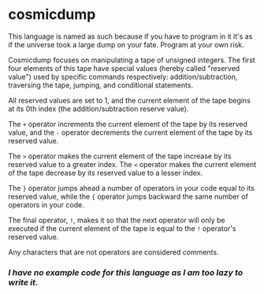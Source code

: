 # cosmicdump
This language is named as such because if you have to program in it it's as if the universe took a large dump on your fate. Program at your own risk.

Cosmicdump focuses on manipulating a tape of unsigned integers. The first four elements of this tape have special values (hereby called "reserved value") used by specific commands respectively: addition/subtraction, traversing the tape, jumping, and conditional statements. 

All reserved values are set to 1, and the current element of the tape begins at its 0th index (the addition/subtraction reserve value).
  
The `+` operator increments the current element of the tape by its reserved value, and the `-` operator decrements the current element of the tape by its reserved value.

The `>` operator makes the current element of the tape increase by its reserved value to a greater index. The `<` operator makes the current element of the tape decrease by its reserved value to a lesser index.

The `}` operator jumps ahead a number of operators in your code equal to its reserved value, while the `{` operator jumps backward the same number of operators in your code.

The final operator, `!`, makes it so that the next operator will only be executed if the current element of the tape is equal to the `!` operator's reserved value.

Any characters that are not operators are considered comments.

###  *I have no example code for this language as I am too lazy to write it.*
